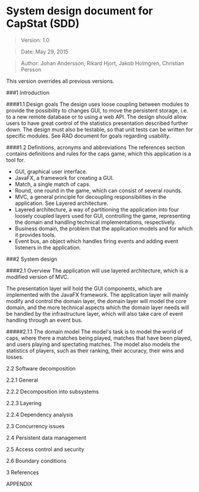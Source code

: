 System design document for CapStat (SDD)
=======



>Version: 1.0

>Date: May 29, 2015

>Author: Johan Andersson, Rikard Hjort, Jakob Holmgren, Christian Persson

This version overrides all previous versions.

###1 Introduction

####1.1 Design goals
The design uses loose coupling between modules to provide the possibility to changes GUI, to move the persistent storage, i.e. to a new remote database or to using a web API. The design should allow users to have great control of the statistics presentation described further down. The design must also be testable, so that unit tests can be written for specific modules. See RAD document for goals regarding usability.

####1.2 Definitions, acronyms and abbreviations
The references section contains definitions and rules for the caps game, which this application is a tool for.

* GUI, graphical user interface.
* JavaFX, a framework for creating a GUI.
* Match, a single match of caps.
* Round, one round in the game, which can consist of several rounds.
* MVC, a general principle for decoupling responsibilities in the application. See Layered architecture.
* Layered architecture, a way of partitioning the application into four loosely coupled layers used for GUI, controlling the game, representing the domain and handling technical implementations, respectively.
* Business domain, the problem that the application models and for which it provides tools.
* Event bus, an object which handles firing events and adding event listeners in the application.

###2 System design

####2.1 Overview
The application will use layered architecture, which is a modified version of MVC.

The presentation layer will hold the GUI components, which are implemented with the JavaFX framework. The application layer will mainly modify and control the domain layer, the domain layer will model the core domain, and the more technical aspects which the domain layer needs will be handled by the infrastructure layer, which will also take care of event handling through an event bus.

#####2.1.1 The domain model
The model's task is to model the world of caps, where there a matches being played, matches that have been played, and users playing and spectating matches. The model also models the statistics of players, such as their ranking, their accuracy, their wins and losses.

2.2 Software decomposition

2.2.1 General

2.2.2 Decomposition into subsystems

2.2.3 Layering

2.2.4 Dependency analysis

2.3 Concurrency issues

2.4 Persistent data management

2.5 Access control and security

2.6 Boundary conditions

3 References

  APPENDIX
